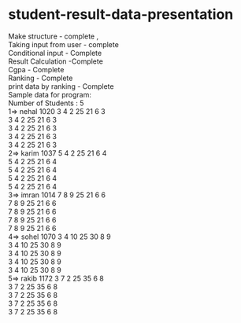# student-result-data-presentation
Make structure - complete ,\
Taking input from user - complete \
Conditional input - Complete \
Result Calculation -Complete \
Cgpa - Complete \
Ranking - Complete \
print data by ranking - Complete \
Sample data for program: \
Number of Students : 5 \
1=> nehal 1020 3 4 2 25 21 6 3\
                3 4 2 25 21 6 3\
                3 4 2 25 21 6 3\
                3 4 2 25 21 6 3\
                3 4 2 25 21 6 3\
2=> karim 1037 5 4 2 25 21 6 4\
                5 4 2 25 21 6 4\
                5 4 2 25 21 6 4\
                5 4 2 25 21 6 4\
                5 4 2 25 21 6 4\
3=> imran 1014 7 8 9 25 21 6 6\
                7 8 9 25 21 6 6\
                7 8 9 25 21 6 6\
                7 8 9 25 21 6 6\
                7 8 9 25 21 6 6\
4=> sohel 1070 3 4 10 25 30 8 9\
                3 4 10 25 30 8 9\
                3 4 10 25 30 8 9\
                3 4 10 25 30 8 9\
                3 4 10 25 30 8 9\
5=> rakib 1172 3 7 2 25 35 6 8\
                3 7 2 25 35 6 8\
                3 7 2 25 35 6 8\
                3 7 2 25 35 6 8\
                3 7 2 25 35 6 8
